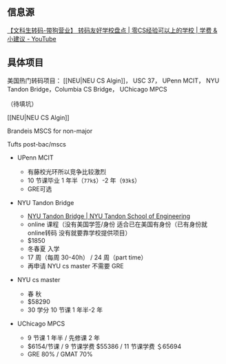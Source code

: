 ## 信息源

[【文科生转码-带狗营业】 转码友好学校盘点 | 零CS经验可以上的学校 | 学费 & 小建议 - YouTube](https://www.youtube.com/watch?v=XVZIyP1B2x4&t=172s)



## 具体项目

美国热门转码项目： [[NEU|NEU CS Algin]]， USC 37， UPenn MCIT， NYU Tandon Bridge，Columbia CS Bridge， UChicago MPCS

（待填坑）

[[NEU|NEU CS Algin]]

 Brandeis MSCS for non-major

Tufts post-bac/mscs
 
- UPenn MCIT
	- 有藤校光环所以竞争比较激烈
	- 10 节课毕业 1 年半（`77k$`）-2 年（`93k$`）	
	- GRE可选

- NYU Tandon Bridge
	- [NYU Tandon Bridge | NYU Tandon School of Engineering](https://engineering.nyu.edu/academics/programs/nyu-tandon-bridge)
	- online 课程（没有美国学签/身份 适合已在美国有身份（已有身份就online转码 没有就要靠学校提供项目）
	- $1850
	- 冬春夏 入学
	- 17 周（每周 30-40h） / 24 周（part time）
	- 再申请 NYU cs master 不需要 GRE

- NYU cs master 
	- 春 秋
	- $58290
	- 30 学分 10 节课 1 年半-2 年

- UChicago MPCS
	- 9 节课 1 年半 / 先修课 2 年
	- $6154/节课 / 9 节课学费 $55386 / 11 节课学费 ＄65694
	- GRE 80% / GMAT 70%

